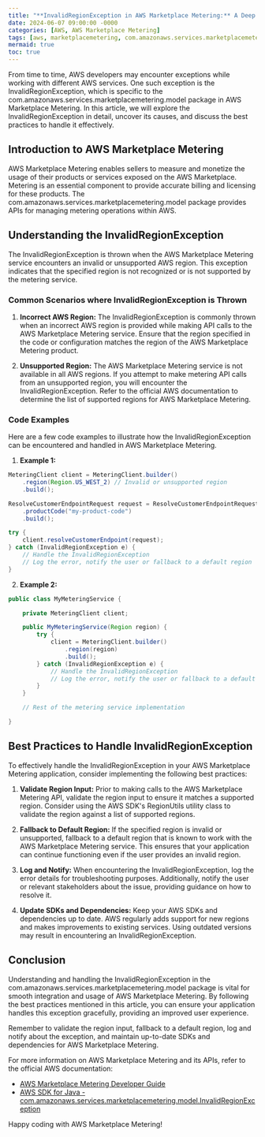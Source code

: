 ```yaml
---
title: "**InvalidRegionException in AWS Marketplace Metering:** A Deep Dive into Marketplacemetering.model.InvalidRegionException"
date: 2024-06-07 09:00:00 -0000
categories: [AWS, AWS Marketplace Metering]
tags: [aws, marketplacemetering, com.amazonaws.services.marketplacemetering.model]
mermaid: true
toc: true
---
```



From time to time, AWS developers may encounter exceptions while working with different AWS services. One such exception is the InvalidRegionException, which is specific to the com.amazonaws.services.marketplacemetering.model package in AWS Marketplace Metering. In this article, we will explore the InvalidRegionException in detail, uncover its causes, and discuss the best practices to handle it effectively.

## Introduction to AWS Marketplace Metering

AWS Marketplace Metering enables sellers to measure and monetize the usage of their products or services exposed on the AWS Marketplace. Metering is an essential component to provide accurate billing and licensing for these products. The com.amazonaws.services.marketplacemetering.model package provides APIs for managing metering operations within AWS.

## Understanding the InvalidRegionException

The InvalidRegionException is thrown when the AWS Marketplace Metering service encounters an invalid or unsupported AWS region. This exception indicates that the specified region is not recognized or is not supported by the metering service.

### Common Scenarios where InvalidRegionException is Thrown

1. **Incorrect AWS Region:** The InvalidRegionException is commonly thrown when an incorrect AWS region is provided while making API calls to the AWS Marketplace Metering service. Ensure that the region specified in the code or configuration matches the region of the AWS Marketplace Metering product.

2. **Unsupported Region:** The AWS Marketplace Metering service is not available in all AWS regions. If you attempt to make metering API calls from an unsupported region, you will encounter the InvalidRegionException. Refer to the official AWS documentation to determine the list of supported regions for AWS Marketplace Metering.

### Code Examples

Here are a few code examples to illustrate how the InvalidRegionException can be encountered and handled in AWS Marketplace Metering.

1. **Example 1:**

```java
MeteringClient client = MeteringClient.builder()
    .region(Region.US_WEST_2) // Invalid or unsupported region
    .build();

ResolveCustomerEndpointRequest request = ResolveCustomerEndpointRequest.builder()
    .productCode("my-product-code")
    .build();

try {
    client.resolveCustomerEndpoint(request);
} catch (InvalidRegionException e) {
    // Handle the InvalidRegionException
    // Log the error, notify the user or fallback to a default region
}
```

2. **Example 2:**

```java
public class MyMeteringService {

    private MeteringClient client;

    public MyMeteringService(Region region) {
        try {
            client = MeteringClient.builder()
                .region(region)
                .build();
        } catch (InvalidRegionException e) {
            // Handle the InvalidRegionException
            // Log the error, notify the user or fallback to a default region
        }
    }

    // Rest of the metering service implementation

}
```

## Best Practices to Handle InvalidRegionException

To effectively handle the InvalidRegionException in your AWS Marketplace Metering application, consider implementing the following best practices:

1. **Validate Region Input:** Prior to making calls to the AWS Marketplace Metering API, validate the region input to ensure it matches a supported region. Consider using the AWS SDK's RegionUtils utility class to validate the region against a list of supported regions.

2. **Fallback to Default Region:** If the specified region is invalid or unsupported, fallback to a default region that is known to work with the AWS Marketplace Metering service. This ensures that your application can continue functioning even if the user provides an invalid region.

3. **Log and Notify:** When encountering the InvalidRegionException, log the error details for troubleshooting purposes. Additionally, notify the user or relevant stakeholders about the issue, providing guidance on how to resolve it.

4. **Update SDKs and Dependencies:** Keep your AWS SDKs and dependencies up to date. AWS regularly adds support for new regions and makes improvements to existing services. Using outdated versions may result in encountering an InvalidRegionException.

## Conclusion

Understanding and handling the InvalidRegionException in the com.amazonaws.services.marketplacemetering.model package is vital for smooth integration and usage of AWS Marketplace Metering. By following the best practices mentioned in this article, you can ensure your application handles this exception gracefully, providing an improved user experience.

Remember to validate the region input, fallback to a default region, log and notify about the exception, and maintain up-to-date SDKs and dependencies for AWS Marketplace Metering.

For more information on AWS Marketplace Metering and its APIs, refer to the official AWS documentation:

- [AWS Marketplace Metering Developer Guide](https://docs.aws.amazon.com/marketplacemetering/latest/APIReference/Welcome.html)
- [AWS SDK for Java - com.amazonaws.services.marketplacemetering.model.InvalidRegionException](https://sdk.amazonaws.com/java/api/latest/software/amazon/awssdk/services/marketplacemetering/model/InvalidRegionException.html)

Happy coding with AWS Marketplace Metering!